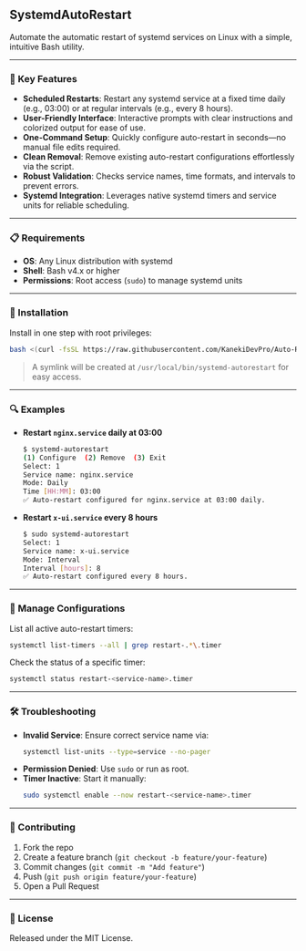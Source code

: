 ## SystemdAutoRestart

Automate the automatic restart of systemd services on Linux with a simple, intuitive Bash utility.

---

### 🌟 Key Features

- **Scheduled Restarts**: Restart any systemd service at a fixed time daily (e.g., 03:00) or at regular intervals (e.g., every 8 hours).
- **User-Friendly Interface**: Interactive prompts with clear instructions and colorized output for ease of use.
- **One-Command Setup**: Quickly configure auto-restart in seconds—no manual file edits required.
- **Clean Removal**: Remove existing auto-restart configurations effortlessly via the script.
- **Robust Validation**: Checks service names, time formats, and intervals to prevent errors.
- **Systemd Integration**: Leverages native systemd timers and service units for reliable scheduling.

---

### 📋 Requirements

- **OS**: Any Linux distribution with systemd
- **Shell**: Bash v4.x or higher
- **Permissions**: Root access (`sudo`) to manage systemd units

---

### 🚀 Installation

Install in one step with root privileges:

```bash
bash <(curl -fsSL https://raw.githubusercontent.com/KanekiDevPro/Auto-Restart/main/beta.sh) --install
```

> A symlink will be created at `/usr/local/bin/systemd-autorestart` for easy access.

---

### 🔍 Examples

- **Restart `nginx.service` daily at 03:00**

  ```bash
  $ systemd-autorestart
  (1) Configure  (2) Remove  (3) Exit
  Select: 1
  Service name: nginx.service
  Mode: Daily
  Time [HH:MM]: 03:00
  ✅ Auto-restart configured for nginx.service at 03:00 daily.
  ```

- **Restart `x-ui.service` every 8 hours**

  ```bash
  $ sudo systemd-autorestart
  Select: 1
  Service name: x-ui.service
  Mode: Interval
  Interval [hours]: 8
  ✅ Auto-restart configured every 8 hours.
  ```

---

### 🔧 Manage Configurations

List all active auto-restart timers:

```bash
systemctl list-timers --all | grep restart-.*\.timer
```

Check the status of a specific timer:

```bash
systemctl status restart-<service-name>.timer
```  

---

### 🛠 Troubleshooting

- **Invalid Service**: Ensure correct service name via:
  ```bash
  systemctl list-units --type=service --no-pager
  ```
- **Permission Denied**: Use `sudo` or run as root.
- **Timer Inactive**: Start it manually:
  ```bash
  sudo systemctl enable --now restart-<service-name>.timer
  ```

---

### 🤝 Contributing

1. Fork the repo  
2. Create a feature branch (`git checkout -b feature/your-feature`)  
3. Commit changes (`git commit -m "Add feature"`)  
4. Push (`git push origin feature/your-feature`)  
5. Open a Pull Request

---

### 📄 License

Released under the MIT License.
